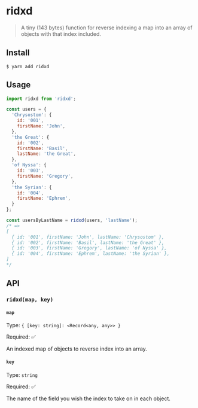 # ridxd

> A tiny (143 bytes) function for reverse indexing a map into an array of objects with that index included.

## Install

```
$ yarn add ridxd
```

## Usage

```js
import ridxd from 'ridxd';

const users = {
  'Chrysostom': {
    id: '001',
    firstName: 'John',
  },
  'the Great': {
    id: '002',
    firstName: 'Basil',
    lastName: 'the Great',
  },
  'of Nyssa': {
    id: '003',
    firstName: 'Gregory',
  },
  'the Syrian': {
    id: '004',
    firstName: 'Ephrem',
  }
};

const usersByLastName = ridxd(users, 'lastName');
/* =>
[
  { id: '001', firstName: 'John', lastName: 'Chrysostom' },
  { id: '002', firstName: 'Basil', lastName: 'the Great' },
  { id: '003', firstName: 'Gregory', lastName: 'of Nyssa' },
  { id: '004', firstName: 'Ephrem', lastName: 'the Syrian' },
]
*/
```

## API

### `ridxd(map, key)`

#### `map`

Type: `{ [key: string]: <Record<any, any>> }`

Required: ✅

An indexed map of objects to reverse index into an array.

#### `key`

Type: `string`

Required: ✅

The name of the field you wish the index to take on in each object.
